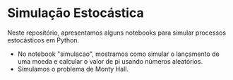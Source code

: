 # Simulação Estocástica

Neste repositório, apresentamos alguns notebooks para simular processos estocásticos em Python. 
* No notebook "simulacao", mostramos como simular o lançamento de uma moeda e calcular o valor de pi usando números aleatórios.
* Simulamos o problema de Monty Hall.
